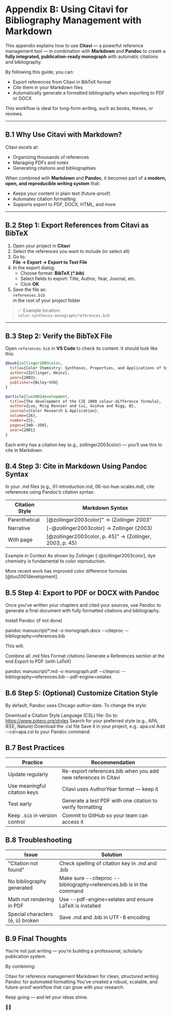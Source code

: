 # Appendix B: Using Citavi for Bibliography Management with Markdown

This appendix explains how to use **Citavi** — a powerful reference management tool — in combination with **Markdown** and **Pandoc** to create a **fully integrated, publication-ready monograph** with automatic citations and bibliography.

By following this guide, you can:
- Export references from Citavi in BibTeX format
- Cite them in your Markdown files
- Automatically generate a formatted bibliography when exporting to PDF or DOCX

This workflow is ideal for long-form writing, such as books, theses, or reviews.

---

## B.1 Why Use Citavi with Markdown?

Citavi excels at:
- Organizing thousands of references
- Managing PDFs and notes
- Generating citations and bibliographies

When combined with **Markdown** and **Pandoc**, it becomes part of a **modern, open, and reproducible writing system** that:
- Keeps your content in plain text (future-proof)
- Automates citation formatting
- Supports export to PDF, DOCX, HTML, and more

---

## B.2 Step 1: Export References from Citavi as BibTeX

1. Open your project in **Citavi**
2. Select the references you want to include (or select all)
3. Go to:  
   **File → Export → Export to Text File**
4. In the export dialog:
   - Choose format: **BibTeX (*.bib)**
   - Select fields to export: Title, Author, Year, Journal, etc.
   - Click **OK**
5. Save the file as:  
   `references.bib`  
   in the root of your project folder

> ✅ Example location:  
> `color-synthesis-monograph/references.bib`

---

## B.3 Step 2: Verify the BibTeX File

Open `references.bib` in **VS Code** to check its content. It should look like this:

```bibtex
@book{zollinger2003color,
  title={Color Chemistry: Syntheses, Properties, and Applications of Synthetic Dyes and Pigments},
  author={Zollinger, Heinz},
  year={2003},
  publisher={Wiley-VCH}
}

@article{luo2001development,
  title={The development of the CIE 2000 colour-difference formula},
  author={Luo, Ming Ronnier and Cui, Guihua and Rigg, B},
  journal={Color Research & Application},
  volume={26},
  number={5},
  pages={340--350},
  year={2001}
}
```

Each entry has a citation key (e.g., zollinger2003color) — you’ll use this to cite in Markdown.

## B.4 Step 3: Cite in Markdown Using Pandoc Syntax
In your .md files (e.g., 01-introduction.md, 06-iso-hue-scales.md), cite references using Pandoc’s citation syntax:

| Citation Style | Markdown Syntax                                          |
|----------------|----------------------------------------------------------|
| Parenthetical  | [@zollinger2003color]" → (Zollinger 2003"                |
| Narrative      | [-@zollinger2003color] → Zollinger (2003)                |
| With page      | [@zollinger2003color, p. 45]" → (Zollinger, 2003, p. 45) |


Example in Context
As shown by Zollinger [-@zollinger2003color], dye chemistry is fundamental to color reproduction.

More recent work has improved color difference formulas [@luo2001development].

## B.5 Step 4: Export to PDF or DOCX with Pandoc
Once you’ve written your chapters and cited your sources, use Pandoc to generate a final document with fully formatted citations and bibliography.

Install Pandoc (if not done)

pandoc manuscript/*.md -o monograph.docx --citeproc --bibliography=references.bib

This will:

Combine all .md files
Format citations
Generate a References section at the end
Export to PDF (with LaTeX)

pandoc manuscript/*.md -o monograph.pdf --citeproc --bibliography=references.bib --pdf-engine=xelatex

## B.6 Step 5: (Optional) Customize Citation Style
By default, Pandoc uses Chicago author-date. To change the style:

Download a Citation Style Language (CSL) file:
Go to: https://www.zotero.org/styles
Search for your preferred style (e.g., APA, IEEE, Nature)
Download the .csl file
Save it in your project, e.g.: apa.csl
Add --csl=apa.csl to your Pandoc command:

## B.7 Best Practices
| Practice                       | Recommendation                                                 |
|--------------------------------|----------------------------------------------------------------|
| Update regularly               | Re-export references.bib when you add new references in Citavi |
| Use meaningful citation keys   | Citavi uses AuthorYear format — keep it                        |
| Test early                     | Generate a test PDF with one citation to verify formatting     |
| Keep `.bib` in version control | Commit to GitHub so your team can access it                    |

## B.8 Troubleshooting
| Issue                            | Solution                                                             |
|----------------------------------|----------------------------------------------------------------------|
| "Citation not found"             | Check spelling of citation key in .md and .bib                       |
| No bibliography generated        | Make sure --citeproc --bibliography=references.bib is in the command |
| Math not rendering in PDF        | Use --pdf-engine=xelatex and ensure LaTeX is installed               |
| Special characters (é, ü) broken | Save .md and .bib in UTF-8 encoding                                  |


## B.9 Final Thoughts
You’re not just writing — you’re building a professional, scholarly publication system.

By combining:

Citavi for reference management
Markdown for clean, structured writing
Pandoc for automated formatting
You’ve created a robust, scalable, and future-proof workflow that can grow with your research.

Keep going — and let your ideas shine.

📘✨